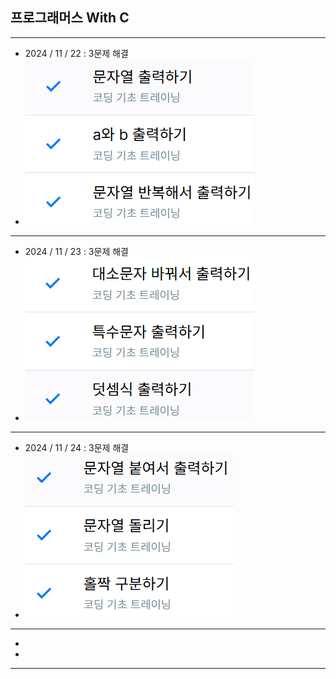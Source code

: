 ## 프로그래머스 With C

----------
- 2024 / 11 / 22 : 3문제 해결
- ![alt text](png/image-1.png)

----------

- 2024 / 11 / 23 : 3문제 해결
- ![alt text](png/image-2.png)

----------

- 2024 / 11 / 24 : 3문제 해결
- ![alt text](png/image-3.png)
----------

- 
- 
----------